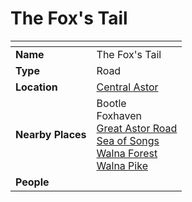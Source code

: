 # The Fox's Tail

| []() | |
| --- | --- |
| **Name** | The Fox's Tail |
| **Type** | Road |
| **Location** | [Central Astor](../regions/central-astor.md) |
| **Nearby Places** | Bootle<br>Foxhaven<br>[Great Astor Road](great-astor-road.md)<br>[Sea of Songs](../seas-oceans/sea-of-songs.md)<br>[Walna Forest](../forests/walna-forest.md)<br>[Walna Pike](../mountains/walna-pike.md) |
| **People** | |

